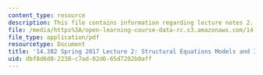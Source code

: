 ```yaml
---
content_type: resource
description: This file contains information regarding lecture notes 2.
file: /media/https%3A/open-learning-course-data-rc.s3.amazonaws.com/14-382-econometrics-spring-2017/dbf8d6d02238c7ad02d665d7202b0aff_MIT14_382S17_lec2.pdf
file_type: application/pdf
resourcetype: Document
title: '14.382 Spring 2017 Lecture 2: Structural Equations Models and IV, Take 1'
uid: dbf8d6d0-2238-c7ad-02d6-65d7202b0aff
---
```

